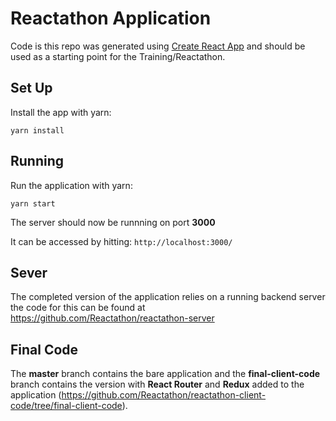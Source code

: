 # Reactathon Application

Code is this repo was generated using [Create React App](https://github.com/facebookincubator/create-react-app) and should be used as a starting point for the Training/Reactathon.

## Set Up

Install the app with yarn:

`yarn install`

## Running

Run the application with yarn:

`yarn start`

The server should  now be runnning on port **3000**

It can be accessed by hitting:  `http://localhost:3000/`


## Sever

The completed version of the application relies on a running backend server the code for this can be found at https://github.com/Reactathon/reactathon-server

## Final Code

The **master** branch contains the bare application and the **final-client-code** branch contains the version with **React Router** and **Redux** added to the application (https://github.com/Reactathon/reactathon-client-code/tree/final-client-code).